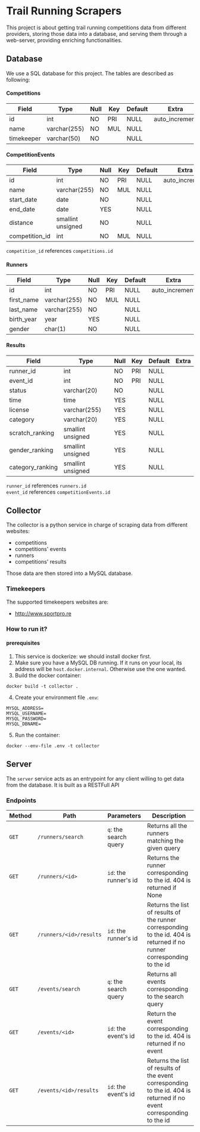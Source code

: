# Trail Running Scrapers

This project is about getting trail running competitions data
from different providers, storing those data into a database,
and serving them through a web-server, providing enriching
functionalities.

## Database

We use a SQL database for this project. The tables are described as following:

#### Competitions

| Field      | Type         | Null | Key | Default | Extra          |
|------------|--------------|------|-----|---------|----------------|
| id         | int          | NO   | PRI | NULL    | auto_increment |
| name       | varchar(255) | NO   | MUL | NULL    |                |
| timekeeper | varchar(50)  | NO   |     | NULL    |                |

#### CompetitionEvents

| Field          | Type              | Null | Key | Default | Extra          |
|----------------|-------------------|------|-----|---------|----------------|
| id             | int               | NO   | PRI | NULL    | auto_increment |
| name           | varchar(255)      | NO   | MUL | NULL    |                |
| start_date     | date              | NO   |     | NULL    |                |
| end_date       | date              | YES  |     | NULL    |                |
| distance       | smallint unsigned | NO   |     | NULL    |                |
| competition_id | int               | NO   | MUL | NULL    |                |

`competition_id` references `competitions.id`

#### Runners

| Field      | Type         | Null | Key | Default | Extra          |
|------------|--------------|------|-----|---------|----------------|
| id         | int          | NO   | PRI | NULL    | auto_increment |
| first_name | varchar(255) | NO   | MUL | NULL    |                |
| last_name  | varchar(255) | NO   |     | NULL    |                |
| birth_year | year         | YES  |     | NULL    |                |
| gender     | char(1)      | NO   |     | NULL    |                |

#### Results

| Field            | Type              | Null | Key | Default | Extra |
|------------------|-------------------|------|-----|---------|-------|
| runner_id        | int               | NO   | PRI | NULL    |       |
| event_id         | int               | NO   | PRI | NULL    |       |
| status           | varchar(20)       | NO   |     | NULL    |       |
| time             | time              | YES  |     | NULL    |       |
| license          | varchar(255)      | YES  |     | NULL    |       |
| category         | varchar(20)       | YES  |     | NULL    |       |
| scratch_ranking  | smallint unsigned | YES  |     | NULL    |       |
| gender_ranking   | smallint unsigned | YES  |     | NULL    |       |
| category_ranking | smallint unsigned | YES  |     | NULL    |       |

`runner_id` references `runners.id`  
`event_id` references `competitionEvents.id`

## Collector

The collector is a python service in charge of scraping data from
different websites:

- competitions
- competitions' events
- runners
- competitions' results

Those data are then stored into a MySQL database.

### Timekeepers

The supported timekeepers websites are:

- http://www.sportpro.re

### How to run it?

#### prerequisites

1. This service is dockerize: we should install docker first.
2. Make sure you have a MySQL DB running. If it runs on your local,
   its address will be `host.docker.internal`. Otherwise use the one
   wanted.
3. Build the docker container:

```commandline
docker build -t collector .
```

4. Create your environment file `.env`:

```dotenv
MYSQL_ADDRESS=
MYSQL_USERNAME=
MYSQL_PASSWORD=
MYSQL_DBNAME=
```

5. Run the container:

```commandline
docker --env-file .env -t collector
```

## Server

The `server` service acts as an entrypoint for any client willing to get data from the database. It is built
as a RESTFull API

### Endpoints

| Method | Path                    | Parameters            | Description                                                                                                             |
|--------|-------------------------|-----------------------|-------------------------------------------------------------------------------------------------------------------------|
| `GET`  | `/runners/search`       | `q`: the search query | Returns all the runners matching the given query                                                                        |
| `GET`  | `/runners/<id>`         | `id`: the runner's id | Returns the runner corresponding to the id. 404 is returned if None                                                     |
| `GET`  | `/runners/<id>/results` | `id`: the runner's id | Returns the list of results of the runner corresponding to the id. 404 is returned if no runner corresponding to the id |
| `GET`  | `/events/search`        | `q`: the search query | Returns all events corresponding to the search query                                                                    |
| `GET`  | `/events/<id>`          | `id`: the event's id  | Return the event corresponding to the id. 404 is returned if no event                                                   |
| `GET`  | `/events/<id>/results`  | `id`: the event's id  | Returns the list of results of the event corresponding to the id. 404 is returned if no event corresponding to the id   |

